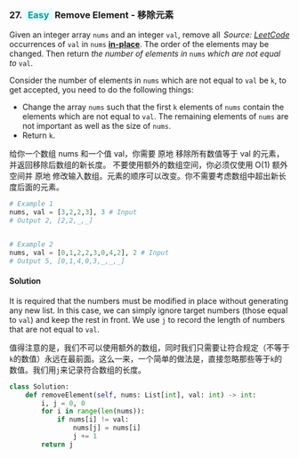 ### 27. <span style="color:#08979c;background:#e6fffb;border-color:#87e8de;padding:1px 6px;border-radius:5px;">Easy</span> Remove Element - 移除元素

<i style="float:right">Source: [LeetCode](https://leetcode.com/problems/remove-element/)</i>

Given an integer array `nums` and an integer `val`, remove all occurrences of `val` in `nums` [**in-place**](https://en.wikipedia.org/wiki/In-place_algorithm). The order of the elements may be changed. Then return *the number of elements in* `nums` *which are not equal to* `val`.

Consider the number of elements in `nums` which are not equal to `val` be `k`, to get accepted, you need to do the following things:

- Change the array `nums` such that the first `k` elements of `nums` contain the elements which are not equal to `val`. The remaining elements of `nums` are not important as well as the size of `nums`.
- Return `k`.

给你一个数组 nums 和一个值 val，你需要 原地 移除所有数值等于 val 的元素，并返回移除后数组的新长度。 不要使用额外的数组空间，你必须仅使用 O(1) 额外空间并 原地 修改输入数组。元素的顺序可以改变。你不需要考虑数组中超出新长度后面的元素。

```python
# Example 1
nums, val = [3,2,2,3], 3 # Input
# Output 2, [2,2,_,_]


# Example 2
nums, val = [0,1,2,2,3,0,4,2], 2 # Input
# Output 5, [0,1,4,0,3,_,_,_]
```

#### Solution

It is required that the numbers must be modified in place without generating any new list. In this case, we can simply ignore target numbers (those equal to `val`) and keep the rest in front. We use `j` to record the length of numbers that are not equal to `val`.

值得注意的是，我们不可以使用额外的数组，同时我们只需要让符合规定（不等于`k`的数值）永远在最前面。这么一来，一个简单的做法是，直接忽略那些等于`k`的数值。我们用`j`来记录符合数组的长度。

```python
class Solution:
    def removeElement(self, nums: List[int], val: int) -> int:
        i, j = 0, 0
        for i in range(len(nums)):
            if nums[i] != val:
                nums[j] = nums[i]
                j += 1
        return j
```
